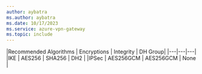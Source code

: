 ```yaml
---
author: aybatra
ms.author: aybatra
ms.date: 10/17/2023
ms.service: azure-vpn-gateway
ms.topic: include
---
```

|Recommended Algorithms | Encryptions | Integrity | DH Group|
|---|---|---|
|IKE | AES256 | SHA256 | DH2 |
|IPSec | AES256GCM | AES256GCM | None |